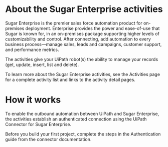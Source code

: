 ﻿# About the Sugar Enterprise activities

Sugar Enterprise is the premier sales force automation product for on-premises deployment. Enterprise provides the power and ease-of-use that Sugar is known for, in an on-premises package supporting higher levels of customizability and control. After connecting, add automation to every business process—manage sales, leads and campaigns, customer support, and performance metrics.

The activities give your UiPath robot(s) the ability to manage your records (get, update, insert, list and delete).

To learn more about the Sugar Enterprise activities, see the Activities page for a complete activity list and links to the activity detail pages.

# How it works

To enable the outbound automation between UiPath and Sugar Enterprise, the activities establish an authenticated connection using the UiPath Connector for Sugar Enterprise.

Before you build your first project, complete the steps in the Authentication guide from the connector documentation.
